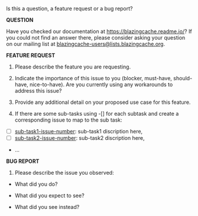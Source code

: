 Is this a question, a feature request or a bug report?


**QUESTION**

Have you checked our documentation at https://blazingcache.readme.io/?
If you could not find an answer there, please consider asking your question on our mailing list at blazingcache-users@lists.blazingcache.org.


**FEATURE REQUEST**

1. Please describe the feature you are requesting.

2. Indicate the importance of this issue to you (blocker, must-have, should-have, nice-to-have). Are you currently using any workarounds to address this issue?

3. Provide any additional detail on your proposed use case for this feature.

4. If there are some sub-tasks using -[] for each subtask and create a corresponding issue to map to the sub task:
- [ ] [sub-task1-issue-number](example_sub_issue1_link_here): sub-task1 discription here, 
- [ ] [sub-task2-issue-number](example_sub_issue2_link_here): sub-task2 discription here,
- ...


**BUG REPORT**

1. Please describe the issue you observed:

- What did you do?

- What did you expect to see?

- What did you see instead?
